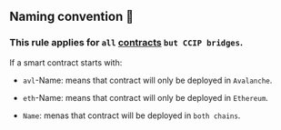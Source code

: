 ## Naming convention 📝

### This rule applies for `all` [contracts](./src/) `but CCIP bridges`.

If a smart contract starts with:

- `avl`-Name: means that contract will only be deployed in `Avalanche`.

- `eth`-Name: means that contract will only be deployed in `Ethereum`.

- `Name`: menas that contract will be deployed in `both chains`.
